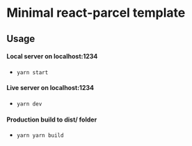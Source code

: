 # Minimal react-parcel template
## Usage
#### Local server on localhost:1234
 - `yarn start`
 #### Live server on localhost:1234
 - `yarn dev`
 #### Production build to dist/ folder
 - `yarn yarn build`
